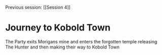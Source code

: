 Previous session: [[Session 4]]
# Journey to Kobold Town
The Party exits Morigans mine and enters the forgotten temple releasing The Hunter and then making their way to Kobold Town